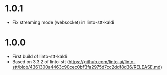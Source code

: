 #  1.0.1
- Fix streaming mode (websocket) in linto-stt-kaldi

#  1.0.0
- First build of linto-stt-kaldi
- Based on 3.3.2 of linto-stt (https://github.com/linto-ai/linto-stt/blob/4361300a4463c90cec0bf3fa2975d7cc2ddf8d36/RELEASE.md)
